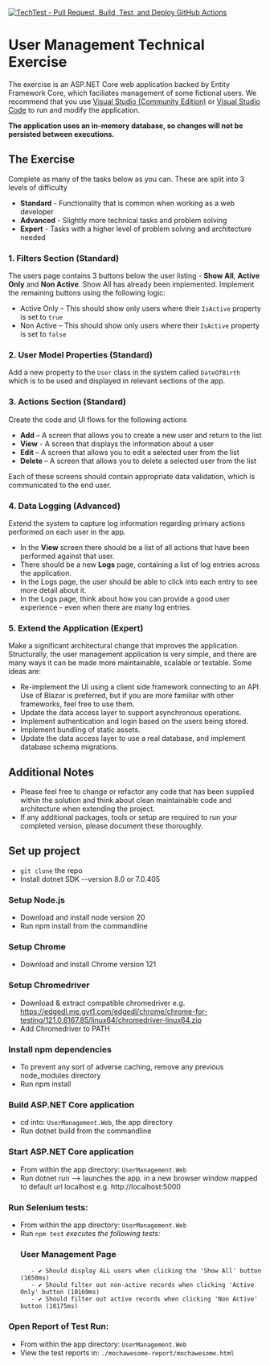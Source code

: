 [![TechTest - Pull Request, Build, Test, and Deploy GitHub Actions](https://github.com/KOlofinmoyin/infloTechTest/actions/workflows/git-hub-actions.yml/badge.svg)](https://github.com/KOlofinmoyin/infloTechTest/actions/workflows/git-hub-actions.yml)

# User Management Technical Exercise

The exercise is an ASP.NET Core web application backed by Entity Framework Core, which faciliates management of some fictional users.
We recommend that you use [Visual Studio (Community Edition)](https://visualstudio.microsoft.com/downloads) or [Visual Studio Code](https://code.visualstudio.com/Download) to run and modify the application. 



**The application uses an in-memory database, so changes will not be persisted between executions.**

## The Exercise
Complete as many of the tasks below as you can. These are split into 3 levels of difficulty 
* **Standard** - Functionality that is common when working as a web developer
* **Advanced** - Slightly more technical tasks and problem solving
* **Expert** - Tasks with a higher level of problem solving and architecture needed

### 1. Filters Section (Standard)

The users page contains 3 buttons below the user listing - **Show All**, **Active Only** and **Non Active**. Show All has already been implemented. Implement the remaining buttons using the following logic:
* Active Only – This should show only users where their `IsActive` property is set to `true`
* Non Active – This should show only users where their `IsActive` property is set to `false`

### 2. User Model Properties (Standard)

Add a new property to the `User` class in the system called `DateOfBirth` which is to be used and displayed in relevant sections of the app.

### 3. Actions Section (Standard)

Create the code and UI flows for the following actions
* **Add** – A screen that allows you to create a new user and return to the list
* **View** - A screen that displays the information about a user
* **Edit** – A screen that allows you to edit a selected user from the list  
* **Delete** – A screen that allows you to delete a selected user from the list

Each of these screens should contain appropriate data validation, which is communicated to the end user.

### 4. Data Logging (Advanced)

Extend the system to capture log information regarding primary actions performed on each user in the app.
* In the **View** screen there should be a list of all actions that have been performed against that user. 
* There should be a new **Logs** page, containing a list of log entries across the application.
* In the Logs page, the user should be able to click into each entry to see more detail about it.
* In the Logs page, think about how you can provide a good user experience - even when there are many log entries.

### 5. Extend the Application (Expert)

Make a significant architectural change that improves the application.
Structurally, the user management application is very simple, and there are many ways it can be made more maintainable, scalable or testable.
Some ideas are:
* Re-implement the UI using a client side framework connecting to an API. Use of Blazor is preferred, but if you are more familiar with other frameworks, feel free to use them.
* Update the data access layer to support asynchronous operations.
* Implement authentication and login based on the users being stored.
* Implement bundling of static assets.
* Update the data access layer to use a real database, and implement database schema migrations.

## Additional Notes

* Please feel free to change or refactor any code that has been supplied within the solution and think about clean maintainable code and architecture when extending the project.
* If any additional packages, tools or setup are required to run your completed version, please document these thoroughly.

## Set up project
* `git clone` the repo
* Install dotnet SDK --version 8.0 or 7.0.405

### Setup Node.js
* Download and install node version 20
* Run npm install from the commandline

### Setup Chrome
* Download and install Chrome version 121

### Setup Chromedriver
* Download & extract compatible chromedriver e.g. https://edgedl.me.gvt1.com/edgedl/chrome/chrome-for-testing/121.0.6167.85/linux64/chromedriver-linux64.zip
* Add Chromedriver to PATH

### Install npm dependencies
* To prevent any sort of adverse caching, remove any previous node_modules directory
* Run npm install

### Build ASP.NET Core application
* cd into: `UserManagement.Web`, the app directory
* Run dotnet build from the commandline

### Start ASP.NET Core application
* From within the app directory: `UserManagement.Web`
* Run dotnet run --> launches the app. in a new browser window mapped to default url localhost e.g. http://localhost:5000

### Run Selenium tests:
* From within the app directory: `UserManagement.Web`
* Run `npm test` _executes the following tests:_
     ### User Management Page
         - ✔ Should display ALL users when clicking the 'Show All' button (1650ms)
         - ✔ Should filter out non-active records when clicking 'Active Only' button (10169ms)
         - ✔ Should filter out active records when clicking 'Non Active' button (10175ms)

### Open Report of Test Run:
 * From within the app directory: `UserManagement.Web`
 * View the test reports in: `./mochawesome-report/mochawesome.html`

